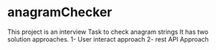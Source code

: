 # anagramChecker
This project is an interview Task to check anagram strings
It has two solution approaches.
1- User interact approach
2- rest API Approach
